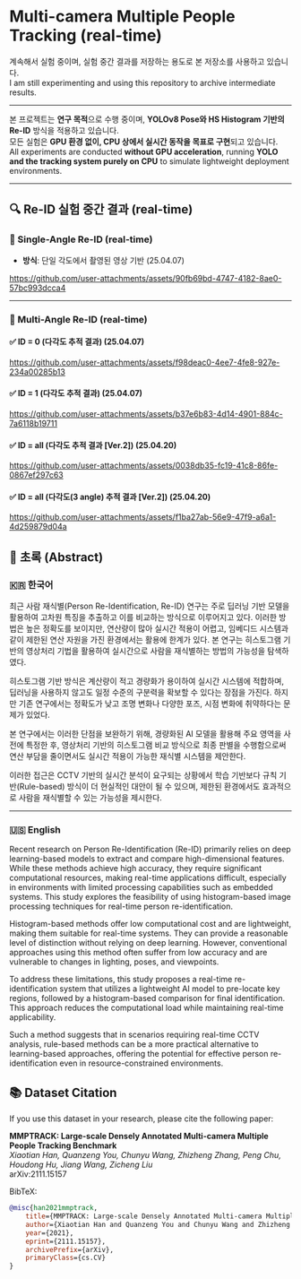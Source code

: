 # Multi-camera Multiple People Tracking (real-time)

계속해서 실험 중이며, 실험 중간 결과를 저장하는 용도로 본 저장소를 사용하고 있습니다.  
I am still experimenting and using this repository to archive intermediate results.

---

본 프로젝트는 **연구 목적**으로 수행 중이며, **YOLOv8 Pose와 HS Histogram 기반의 Re-ID** 방식을 적용하고 있습니다.  
모든 실험은 **GPU 환경 없이, CPU 상에서 실시간 동작을 목표로 구현**되고 있습니다.  
All experiments are conducted **without GPU acceleration**, running **YOLO and the tracking system purely on CPU** to simulate lightweight deployment environments.


---
## 🔍 Re-ID 실험 중간 결과 (real-time)

### 📌 Single-Angle Re-ID (real-time)
- **방식**: 단일 각도에서 촬영된 영상 기반 (25.04.07)  




https://github.com/user-attachments/assets/90fb69bd-4747-4182-8ae0-57bc993dcca4




---

### 🎥 Multi-Angle Re-ID (real-time) 

#### ✅ ID = 0 (다각도 추적 결과) (25.04.07)


https://github.com/user-attachments/assets/f98deac0-4ee7-4fe8-927e-234a00285b13



#### ✅ ID = 1 (다각도 추적 결과) (25.04.07)



https://github.com/user-attachments/assets/b37e6b83-4d14-4901-884c-7a6118b19711


#### ✅ ID = all (다각도 추적 결과 [Ver.2]) (25.04.20)



https://github.com/user-attachments/assets/0038db35-fc19-41c8-86fe-0867ef297c63



#### ✅ ID = all (다각도(3 angle) 추적 결과 [Ver.2]) (25.04.20)



https://github.com/user-attachments/assets/f1ba27ab-56e9-47f9-a6a1-4d259879d04a



## 📄 초록 (Abstract)

### 🇰🇷 한국어

최근 사람 재식별(Person Re-Identification, Re-ID) 연구는 주로 딥러닝 기반 모델을 활용하여 고차원 특징을 추출하고 이를 비교하는 방식으로 이루어지고 있다. 이러한 방법은 높은 정확도를 보이지만, 연산량이 많아 실시간 적용이 어렵고, 임베디드 시스템과 같이 제한된 연산 자원을 가진 환경에서는 활용에 한계가 있다. 본 연구는 히스토그램 기반의 영상처리 기법을 활용하여 실시간으로 사람을 재식별하는 방법의 가능성을 탐색하였다.

히스토그램 기반 방식은 계산량이 적고 경량화가 용이하여 실시간 시스템에 적합하며, 딥러닝을 사용하지 않고도 일정 수준의 구분력을 확보할 수 있다는 장점을 가진다. 하지만 기존 연구에서는 정확도가 낮고 조명 변화나 다양한 포즈, 시점 변화에 취약하다는 문제가 있었다.

본 연구에서는 이러한 단점을 보완하기 위해, 경량화된 AI 모델을 활용해 주요 영역을 사전에 특정한 후, 영상처리 기반의 히스토그램 비교 방식으로 최종 판별을 수행함으로써 연산 부담을 줄이면서도 실시간 적용이 가능한 재식별 시스템을 제안한다.

이러한 접근은 CCTV 기반의 실시간 분석이 요구되는 상황에서 학습 기반보다 규칙 기반(Rule-based) 방식이 더 현실적인 대안이 될 수 있으며, 제한된 환경에서도 효과적으로 사람을 재식별할 수 있는 가능성을 제시한다.

---

### 🇺🇸 English

Recent research on Person Re-Identification (Re-ID) primarily relies on deep learning-based models to extract and compare high-dimensional features. While these methods achieve high accuracy, they require significant computational resources, making real-time applications difficult, especially in environments with limited processing capabilities such as embedded systems. This study explores the feasibility of using histogram-based image processing techniques for real-time person re-identification.

Histogram-based methods offer low computational cost and are lightweight, making them suitable for real-time systems. They can provide a reasonable level of distinction without relying on deep learning. However, conventional approaches using this method often suffer from low accuracy and are vulnerable to changes in lighting, poses, and viewpoints.

To address these limitations, this study proposes a real-time re-identification system that utilizes a lightweight AI model to pre-locate key regions, followed by a histogram-based comparison for final identification. This approach reduces the computational load while maintaining real-time applicability.

Such a method suggests that in scenarios requiring real-time CCTV analysis, rule-based methods can be a more practical alternative to learning-based approaches, offering the potential for effective person re-identification even in resource-constrained environments.


## 📚 Dataset Citation

If you use this dataset in your research, please cite the following paper:

**MMPTRACK: Large-scale Densely Annotated Multi-camera Multiple People Tracking Benchmark**  
*Xiaotian Han, Quanzeng You, Chunyu Wang, Zhizheng Zhang, Peng Chu, Houdong Hu, Jiang Wang, Zicheng Liu*  
arXiv:2111.15157

BibTeX:
```bibtex
@misc{han2021mmptrack,
    title={MMPTRACK: Large-scale Densely Annotated Multi-camera Multiple People Tracking Benchmark}, 
    author={Xiaotian Han and Quanzeng You and Chunyu Wang and Zhizheng Zhang and Peng Chu and Houdong Hu and Jiang Wang and Zicheng Liu},
    year={2021},
    eprint={2111.15157},
    archivePrefix={arXiv},
    primaryClass={cs.CV}
}
